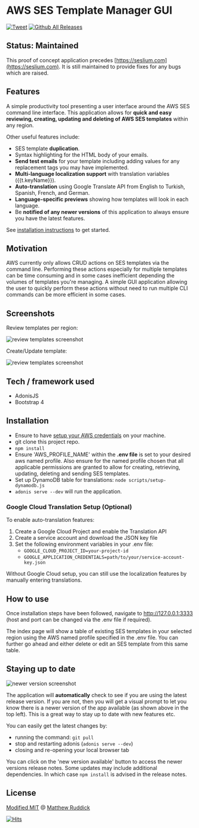 # AWS SES Template Manager GUI
[![Tweet](https://img.shields.io/twitter/url/http/shields.io.svg?style=social)](https://twitter.com/intent/tweet?url=https%3A%2F%2Fgithub.com%2FMattRuddick%2Faws-ses-template-manager%0a%0a&text=A%20simple%20productivity%20tool%20presenting%20a%20user%20interface%20around%20the%20AWS%20SES%20command%20line%20interface.%20This%20application%20allows%20for%20quick%20and%20easy%20reviewing%2C%20creating%2C%20updating%20and%20deleting%20of%20%23AWS%20%23SES%20templates%3A&hashtags=AwsSes%2CSesTemplates%2CSesGui)
[![Github All Releases](https://img.shields.io/github/v/release/MattRuddick/aws-ses-template-manager.svg?style=flat)](https://github.com/MattRuddick/aws-ses-template-manager/releases)

## Status: Maintained
This proof of concept application precedes [https://seslium.com](https://seslium.com). It is still maintained to provide fixes for any bugs which are raised.

## Features
A simple productivity tool presenting a user interface around the AWS SES command line interface. This application allows
for **quick and easy reviewing, creating, updating and deleting of AWS SES templates** within any region.

Other useful features include:
- SES template **duplication**.
- Syntax highlighting for the HTML body of your emails.
- **Send test emails** for your template including adding values for any replacement tags you may have implemented.
- **Multi-language localization support** with translation variables ({{t.keyName}}).
- **Auto-translation** using Google Translate API from English to Turkish, Spanish, French, and German.
- **Language-specific previews** showing how templates will look in each language.
- Be **notified of any newer versions** of this application to always ensure you have the latest features.

See [installation instructions](#Installation) to get started.

## Motivation
AWS currently only allows CRUD actions on SES templates via the command line. Performing these actions especially for multiple templates
can be time consuming and in some cases inefficient depending the volumes of templates you're managing. A simple GUI application
allowing the user to quickly perform these actions without need to run multiple CLI commands can be more efficient in some cases.

## Screenshots
Review templates per region:

![review templates screenshot](./resources/img/templates-review-screenshot.png)

Create/Update template:

![review templates screenshot](./resources/img/update-template-screenshot.png)

## Tech / framework used

- AdonisJS
- Bootstrap 4

## Installation
- Ensure to have [setup your AWS credentials](https://docs.aws.amazon.com/sdk-for-java/v1/developer-guide/setup-credentials.html) on your machine.
- git clone this project repo.
- ```npm install```
- Ensure 'AWS_PROFILE_NAME' within the **.env file** is set to your desired aws named profile. Also ensure for the named profile chosen that all applicable permissions are granted to allow for creating, retrieving, updating, deleting and sending SES templates.
- Set up DynamoDB table for translations: ```node scripts/setup-dynamodb.js```
- ```adonis serve --dev``` will run the application.

### Google Cloud Translation Setup (Optional)
To enable auto-translation features:
1. Create a Google Cloud Project and enable the Translation API
2. Create a service account and download the JSON key file
3. Set the following environment variables in your .env file:
   - `GOOGLE_CLOUD_PROJECT_ID=your-project-id`
   - `GOOGLE_APPLICATION_CREDENTIALS=path/to/your/service-account-key.json`

Without Google Cloud setup, you can still use the localization features by manually entering translations.

## How to use
Once installation steps have been followed, navigate to http://127.0.0.1:3333 (host and port can be changed via the .env file if required).

The index page will show a table of existing SES templates in your selected region using the AWS named profile specified in the .env file. You can further go ahead and either delete
or edit an SES template from this same table.

## Staying up to date
![newer version screenshot](./resources/img/newer-version-screenshot.png)

The application will **automatically** check to see if you are using the latest release version. If you are not, then you will get
a visual prompt to let you know there is a newer version of the app available (as shown above in the top left). This is a great way to stay
up to date with new features etc.

You can easily get the latest changes by:
- running the command: ```git pull```
- stop and restarting adonis (```adonis serve --dev```)
- closing and re-opening your local browser tab

You can click on the 'new version available' button to access the newer versions release notes.
Some updates may include additional dependencies. In which case ```npm install``` is advised in the release notes.

## License
[Modified MIT](./LICENSE) @ [Matthew Ruddick](https://github.com/MattRuddick)

[![Hits](https://hits.seeyoufarm.com/api/count/incr/badge.svg?url=https%3A%2F%2Fgithub.com%2FMattRuddick%2Faws-ses-template-manager&count_bg=%2379C83D&title_bg=%23555555&icon=&icon_color=%23E7E7E7&title=hits&edge_flat=false)]()
